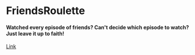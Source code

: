 # FriendsRoulette
#### Watched every episode of friends? Can't decide which episode to watch? Just leave it up to faith!
[Link](https://franksauve.github.io/FriendsRoulette/)
